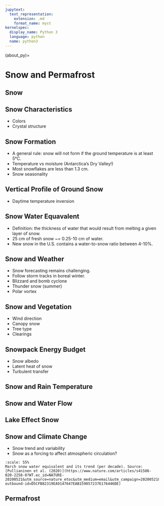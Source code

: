 ```yaml
---
jupytext:
  text_representation:
    extension: .md
    format_name: myst
kernelspec:
  display_name: Python 3
  language: python
  name: python3
---
```


(about_py)=

# Snow and Permafrost

## Snow

## Snow Characteristics

- Colors
- Crystal structure

## Snow Formation

- A general rule: snow will not form if the ground temperature is at least 5°C.
- Temperature vs moisture (Antarctica’s Dry Valley!)
- Most snowflakes are less than 1.3 cm.
- Snow seasonality

## Vertical Profile of Ground Snow

- Daytime temperature inversion

## Snow Water Equavalent

- Definition: the thickness of water that would result from melting a given layer of snow.
- 25 cm of fresh snow ~= 0.25-10 cm of water.
- New snow in the U.S. contains a water-to-snow ratio between 4-10%.

## Snow and Weather

- Snow forecasting remains challenging.
- Follow storm tracks in boreal winter.
- Blizzard and bomb cyclone
- Thunder snow (summer)
- Polar vortex

## Snow and Vegetation

- Wind direction
- Canopy snow
- Tree type
- Clearings

## Snowpack Energy Budget

- Snow albedo
- Latent heat of snow
- Turbulent transfer

## Snow and Rain Temperature

## Snow and Water Flow

## Lake Effect Snow

## Snow and Climate Change

- Snow trend and variability
- Snow as a forcing to affect atmospheric circulation?

```{figure} /_static/lecture_specific/figures/snow_trend.png
:scale: 55%
March snow water equivalent and its trend (per decade). Source: [Pullianinen et al. (2020)](https://www.nature.com/articles/s41586-020-2258-0?WT.ec_id=NATURE-20200521&utm_source=nature_etoc&utm_medium=email&utm_campaign=20200521&sap-outbound-id=D5CFB82319EA9147647EAB1590572376176446DE)
```

## Permafrost




